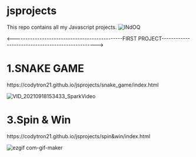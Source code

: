 # jsprojects
This repo contains all my Javascript projects.
![INdOQ](https://user-images.githubusercontent.com/62893559/133291808-58f8b310-ee8e-4e16-b132-9b32abe706bf.gif)

<----------------------------------------------FIRST PROJECT-------------------------------------------------->
<h1>   1.SNAKE GAME</h1>
https://codytron21.github.io/jsprojects/snake_game/index.html





![VID_20210918153433_SparkVideo](https://user-images.githubusercontent.com/62893559/133885284-4c50ec43-642c-4943-9141-9b104eb9641b.gif)
<h1> 3.Spin & Win </h1>
https://codytron21.github.io/jsprojects/spin&win/index.html


![ezgif com-gif-maker](https://user-images.githubusercontent.com/62893559/135296893-7f72a86b-4475-4ca4-93dd-5b1508ac43f0.gif)
